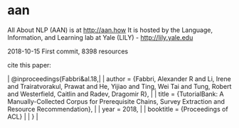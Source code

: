 # aan

All About NLP (AAN) is at http://aan.how
It is hosted by the Language, Information, and Learning lab at Yale (LILY) - http://lily.yale.edu

2018-10-15 First commit, 8398 resources

cite this paper:

|  @inproceedings{Fabbri&al.18,|
|    author =       {Fabbri, Alexander R and Li, Irene and Trairatvorakul, Prawat and He, Yijiao and Ting, Wei Tai and
              Tung, Robert and Westerfield, Caitlin and Radev, Dragomir R},  |
|    title =        {TutorialBank: A Manually-Collected Corpus for Prerequisite Chains, Survey Extraction and Resource           Recommendation},  |
|    year =         2018,  |
|    booktitle =    {Proceedings of ACL}  |
|  }  |
 
